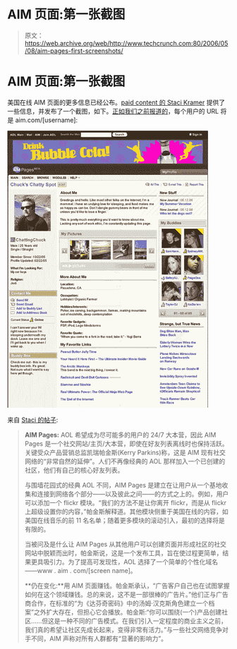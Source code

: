 # AIM 页面:第一张截图

> 原文：<https://web.archive.org/web/http://www.techcrunch.com:80/2006/05/08/aim-pages-first-screenshots/>

# AIM 页面:第一张截图

美国在线 AIM 页面的更多信息已经公布。[paid content 的 Staci Kramer](https://web.archive.org/web/20220811112332/http://www.paidcontent.org/aol-buddy-lists-social-network-expands-with-aim-pages-phoneline) 提供了一些信息，并发布了一个截图，如下。[正如我们之前报道的](https://web.archive.org/web/20220811112332/http://www.beta.techcrunch.com/2006/04/20/more-details-on-aols-myspace-killer/)，每个用户的 URL 将是 aim.com/[username]:

[![](img/ca6895f16a1f54c450402eca7eaf4df9.png)](https://web.archive.org/web/20220811112332/http://www.flickr.com/photo_zoom.gne?id=143079456&size=l)

来自 [Staci 的帖子](https://web.archive.org/web/20220811112332/http://www.paidcontent.org/aol-buddy-lists-social-network-expands-with-aim-pages-phoneline):

> **AIM Pages:** AOL 希望成为尽可能多的用户的 24/7 大本营，因此 AIM Pages 是一个社交网站/主页/大本营，即使在好友列表离线时也保持活跃。关键受众产品营销总监凯瑞帕金斯(Kerry Parkins)称，这是 AIM 现有社交网络的“非常自然的延伸”。人们不再像经典的 AOL 那样加入一个已创建的社区，他们有自己的核心好友列表。
> 
> 与围墙花园式的经典 AOL 不同，AIM Pages 是建立在让用户从一个基地收集和连接到网络各个部分——以及彼此之间——的方式之上的。例如，用户可以添加一个 flickr 模块。“我们的方法不是让你离开 flickr，而是从 flickr 上超级设置你的内容，”帕金斯解释道。其他模块侧重于美国在线的内容，如美国在线音乐的前 11 名名单；随着更多模块的滚动引入，最初的选择将是有限的。
> 
> 当被问及是什么让 AIM Pages 从其他用户可以创建页面并形成社区的社交网站中脱颖而出时，帕金斯说，这是一个发布工具，旨在使过程更简单，结果更具吸引力。为了提高可发现性，AOL 选择了一个简单的个性化域名——www . aim . com/[screen name]。
> 
> **仍在变化:**用 AIM 页面赚钱。帕金斯承认，“广告客户自己也在试图掌握如何在这个领域赚钱。总的来说，这不是一部很棒的广告片。”他们正与广告商合作，在标准的“为《达芬奇密码》中的汤姆·汉克斯角色建立一个档案”之外扩大存在，但担心它会播放。帕金斯:“你可以围绕(一个)产品创建社区……但这是一种不同的广告模式。在我们引入一定程度的商业主义之前，我们真的希望让社区先成长起来，变得非常有活力。”与一些社交网络竞争对手不同，AIM 声称对所有人群都有“显著的影响力”。